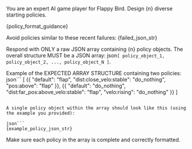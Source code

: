 You are an expert AI game player for Flappy Bird. Design {n} diverse starting policies.

{policy_format_guidance}

Avoid policies similar to these recent failures:
{failed_json_str}

Respond with ONLY a raw JSON array containing {n} policy objects.
The overall structure MUST be a JSON array: json```[ policy_object_1, policy_object_2, ..., policy_object_N ]```.

Example of the EXPECTED ARRAY STRUCTURE containing two policies:
json```
[
  {{
    "default": "flap",
    "dist:close_velo:stable": "do_nothing",
    "pos:above": "flap"
  }},
  {{
    "default": "do_nothing",
    "dist:far_pos:above_velo:stable": "flap",
    "velo:rising": "do_nothing"
  }}
]
```

A single policy object within the array should look like this (using the example you provided):

json```
{example_policy_json_str}
```

Make sure each policy in the array is complete and correctly formatted.
